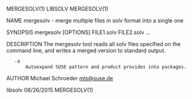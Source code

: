 MERGESOLV(1)                                                                                       LIBSOLV                                                                                       MERGESOLV(1)



NAME
       mergesolv - merge multiple files in solv format into a single one

SYNOPSIS
       mergesolv [OPTIONS] FILE1.solv FILE2.solv ...

DESCRIPTION
       The mergesolv tool reads all solv files specified on the command line, and writes a merged version to standard output.

       -X
           Autoexpand SUSE pattern and product provides into packages.

AUTHOR
       Michael Schroeder <mls@suse.de>



libsolv                                                                                           08/26/2015                                                                                     MERGESOLV(1)
